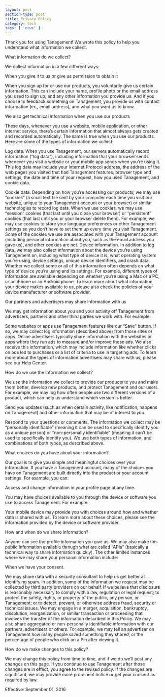 ```yaml
---
layout: post
section-type: post
title: Privacy Policy
category: tech
tags: [ 'news' ]
---
```


Thank you for using Tanagement! We wrote this policy to help you understand what information we collect.

What information do we collect?

We collect information in a few different ways:

When you give it to us or give us permission to obtain it

When you sign up for or use our products, you voluntarily give us certain information. This can include your name, profile photo or the email address you used to sign up, and any other information you provide us. And if you choose to feedback something on Tanagement, you provide us with contact information (ex., email address), and what you want us to know.

We also get technical information when you use our products

These days, whenever you use a website, mobile application, or other internet service, there’s certain information that almost always gets created and recorded automatically. The same is true when you use our products. Here are some of the types of information we collect:

Log data. When you use Tanagement, our servers automatically record information (“log data”), including information that your browser sends whenever you visit a website or your mobile app sends when you’re using it. This log data may include your Internet Protocol address, the address of the web pages you visited that had Tanagement features, browser type and settings, the date and time of your request, how you used Tanagement, and cookie data.

Cookie data. Depending on how you’re accessing our products, we may use “cookies” (a small text file sent by your computer each time you visit our website, unique to your Tanagement account or your browser) or similar technologies to record log data. When we use cookies, we may use “session” cookies (that last until you close your browser) or “persistent” cookies (that last until you or your browser delete them). For example, we may use cookies to store your language preferences or other Tanagement settings so you don‘t have to set them up every time you visit Tanagement. Some of the cookies we use are associated with your Tanagement account (including personal information about you, such as the email address you gave us), and other cookies are not.
Device information. In addition to log data, we may also collect information about the device you’re using Tanagement on, including what type of device it is, what operating system you’re using, device settings, unique device identifiers, and crash data. Whether we collect some or all of this information often depends on what type of device you’re using and its settings. For example, different types of information are available depending on whether you’re using a Mac or a PC, or an iPhone or an Android phone. To learn more about what information your device makes available to us, please also check the policies of your device manufacturer or software provider.

Our partners and advertisers may share information with us

We may get information about you and your activity off Tanagement from advertisers, partners and other third parties we work with. For example:

Some websites or apps use Tanagement features like our “Save” button. If so, we may collect log information (described above) from those sites or apps.
Online advertisers typically share information with the websites or apps where they run ads to measure and/or improve those ads. We also receive this information, which may include information like whether clicks on ads led to purchases or a list of criteria to use in targeting ads.
To learn more about the types of information advertisers may share with us, please see our Help Center.

How do we use the information we collect?

We use the information we collect to provide our products to you and make them better, develop new products, and protect Tanagement and our users. For example, we may log how often people use two different versions of a product, which can help us understand which version is better.

Send you updates (such as when certain activity, like notification, happens on Tanagement) and other information that may be of interest to you.

Respond to your questions or comments.
The information we collect may be “personally identifiable” (meaning it can be used to specifically identify you as a unique person) or “non-personally identifiable” (meaning it can’t be used to specifically identify you). We use both types of information, and combinations of both types, as described above.

What choices do you have about your information?

Our goal is to give you simple and meaningful choices over your information. If you have a Tanagement account, many of the choices you have on Tanagement are built directly into the product or your account settings. For example, you can:

Access and change information in your profile page at any time.

You may have choices available to you through the device or software you use to access Tanagement. For example:

Your mobile device may provide you with choices around how and whether data is shared with us.
To learn more about these choices, please see the information provided by the device or software provider.

How and when do we share information?

Anyone can see the profile information you give us. We may also make this public information available through what are called “APIs” (basically a technical way to share information quickly). The other limited instances where we may share your personal information include:

When we have your consent. 

We may share data with a security consultant to help us get better at identifying spam. In addition, some of the information we request may be collected by third party providers on our behalf.
If we believe that disclosure is reasonably necessary to comply with a law, regulation or legal request; to protect the safety, rights, or property of the public, any person, or Tanagement; or to detect, prevent, or otherwise address fraud, security or technical issues.
We may engage in a merger, acquisition, bankruptcy, dissolution, reorganization, or similar transaction or proceeding that involves the transfer of the information described in this Policy.
We may also share aggregated or non-personally identifiable information with our partners, advertisers or others. For example, we may tell an advertiser on Tanagement how many people saved something they shared, or the percentage of people who click on a Pin after viewing it.

How do we make changes to this policy?

We may change this policy from time to time, and if we do we’ll post any changes on this page. If you continue to use Tanagement after those changes are in effect, you agree to the revised policy. If the changes are significant, we may provide more prominent notice or get your consent as required by law.

Effective: September 01, 2016